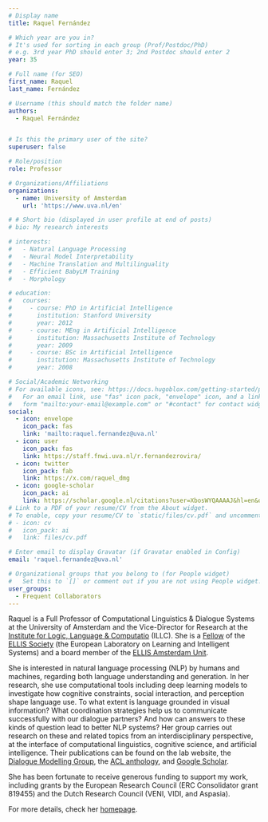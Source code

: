 ```yaml
---
# Display name
title: Raquel Fernández

# Which year are you in?
# It's used for sorting in each group (Prof/Postdoc/PhD)
# e.g. 3rd year PhD should enter 3; 2nd Postdoc should enter 2
year: 35

# Full name (for SEO)
first_name: Raquel
last_name: Fernández

# Username (this should match the folder name)
authors:
  - Raquel Fernández


# Is this the primary user of the site?
superuser: false

# Role/position
role: Professor

# Organizations/Affiliations
organizations:
  - name: University of Amsterdam
    url: 'https://www.uva.nl/en'

# # Short bio (displayed in user profile at end of posts)
# bio: My research interests 

# interests:
#   - Natural Language Processing
#   - Neural Model Interpretability
#   - Machine Translation and Multilinguality
#   - Efficient BabyLM Training
#   - Morphology

# education:
#   courses:
#     - course: PhD in Artificial Intelligence
#       institution: Stanford University
#       year: 2012
#     - course: MEng in Artificial Intelligence
#       institution: Massachusetts Institute of Technology
#       year: 2009
#     - course: BSc in Artificial Intelligence
#       institution: Massachusetts Institute of Technology
#       year: 2008

# Social/Academic Networking
# For available icons, see: https://docs.hugoblox.com/getting-started/page-builder/#icons
#   For an email link, use "fas" icon pack, "envelope" icon, and a link in the
#   form "mailto:your-email@example.com" or "#contact" for contact widget.
social:
  - icon: envelope
    icon_pack: fas
    link: 'mailto:raquel.fernandez@uva.nl'
  - icon: user
    icon_pack: fas
    link: https://staff.fnwi.uva.nl/r.fernandezrovira/
  - icon: twitter
    icon_pack: fab
    link: https://x.com/raquel_dmg
  - icon: google-scholar
    icon_pack: ai
    link: https://scholar.google.nl/citations?user=XbosWYQAAAAJ&hl=en&oi=ao
# Link to a PDF of your resume/CV from the About widget.
# To enable, copy your resume/CV to `static/files/cv.pdf` and uncomment the lines below.
# - icon: cv
#   icon_pack: ai
#   link: files/cv.pdf

# Enter email to display Gravatar (if Gravatar enabled in Config)
email: 'raquel.fernandez@uva.nl'

# Organizational groups that you belong to (for People widget)
#   Set this to `[]` or comment out if you are not using People widget.
user_groups:
  - Frequent Collaborators
---
```


Raquel is a Full Professor of Computational Linguistics & Dialogue Systems at the University of Amsterdam and the Vice-Director for Research at the [Institute for Logic, Language & Computatio](https://www.illc.uva.nl/) (ILLC). She is a [Fellow](https://ellis.eu/fellows) of the [ELLIS Society](https://ellis.eu/) (the European Laboratory on Learning and Intelligent Systems) and a board member of the [ELLIS Amsterdam Unit](https://ivi.fnwi.uva.nl/ellis/).

She is interested in natural language processing (NLP) by humans and machines, regarding both language understanding and generation. In her research, she use computational tools including deep learning models to investigate how cognitive constraints, social interaction, and perception shape language use. To what extent is language grounded in visual information? What coordination strategies help us to communicate successfully with our dialogue partners? And how can answers to these kinds of question lead to better NLP systems? Her group carries out research on these and related topics from an interdisciplinary perspective, at the interface of computational linguistics, cognitive science, and artificial intelligence. Their publications can be found on the lab website, the [Dialogue Modelling Group](https://dmg-illc.github.io/dmg/), the [ACL anthology](https://aclanthology.org/people/r/raquel-fernandez/), and [Google Scholar](https://scholar.google.nl/citations?user=XbosWYQAAAAJ&hl=en&oi=ao).

She has been fortunate to receive generous funding to support my work, including grants by the European Research Council (ERC Consolidator grant 819455) and the Dutch Research Council (VENI, VIDI, and Aspasia).

For more details, check her [homepage](https://staff.fnwi.uva.nl/r.fernandezrovira/).
